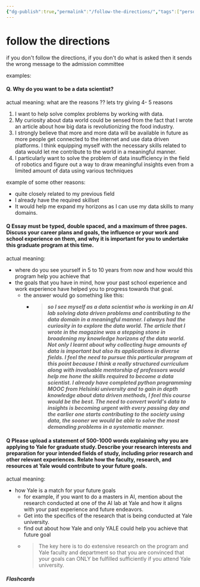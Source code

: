 ```yaml
---
{"dg-publish":true,"permalink":"/follow-the-directions/","tags":["personal-statement"]}
---
```


# follow the directions

if you don't follow the directions, if you don't do what is asked then it sends the wrong message to the admission committee

examples:
#### Q. Why do you want to be a data scientist?
actual meaning: what are the reasons ??
lets try giving 4- 5 reasons

1. I want to help solve complex problems by working with data.
2. My curiosity about data world could be sensed from the fact that I wrote an article about how big data is revolutionizing the food industry.
3. I strongly believe that more and more data will be available in future as more people get connected to the internet and use data driven platforms. I think equipping myself with the necessary skills related to data would let me contribute to the world in a meaningful manner.
4. I particularly want to solve the problem of data insufficiency in the field of robotics and figure out a way to draw meaningful insights even from a limited amount of data using various techniques

example of some other reasons:
- quite closely related to my previous field
- I already have the required skillset
- It would help me expand my horizons as I can use my data skills to many domains.


#### Q Essay must be typed, double spaced, and a maximum of three pages. Discuss your career plans and goals, the influence or your work and school experience on them, and why it is important for you to undertake this graduate program at this time.
actual meaning:
-  where do you see yourself in 5 to 10 years from now and how would this program help you achieve that
- the goals that you have in mind, how your past school experience and work experience have helped you to progress towards that goal.
	- the answer would go something like this:
		- > ___so I see myself as a data scientist who is working in an AI lab solving data driven problems and contributing to the data domain in a meaningful manner. I always had the curiosity in to explore the data world. The article that I wrote in the magazine was a stepping stone in broadening my knowledge horizons of the data world. Not only I learnt about why collecting huge amounts of data is important but also its applications in diverse fields. I feel the need to pursue this particular program at this point because I think a really structured curriculum along with invaluable mentorship of professors would help me hone the skills required to become a data scientist. I already have completed python programming MOOC from Helsinki university and to gain in depth knowledge about data driven methods, I feel this course would be the best. The need to convert world's data to insights is becoming urgent with every passing day and the earlier one starts contributing to the society using data, the sooner we would be able to solve the most demanding problems in  a systematic manner.___

#### Q Please upload a statement of 500-1000 words explaining why you are applying to Yale for graduate study. Describe your research interests and preparation for your intended fields of study, including prior research and other relevant experiences. Relate how the faculty, research, and resources at Yale would contribute to your future goals.
actual meaning:
- how Yale is a match for your future goals
	- for example, if you want to do a masters in AI, mention about the research conducted at one of the AI lab at Yale and how it aligns with your past experience and future endeavors. 
	- Get into the specifics of the research that is being conducted at Yale university.
	- find out about how Yale and only YALE could help you achieve that future goal
	- > The key here is to do extensive research on the program and Yale faculty and department so that you are convinced that your goals can ONLY be fulfilled sufficiently if you attend Yale university.



##### Flashcards











